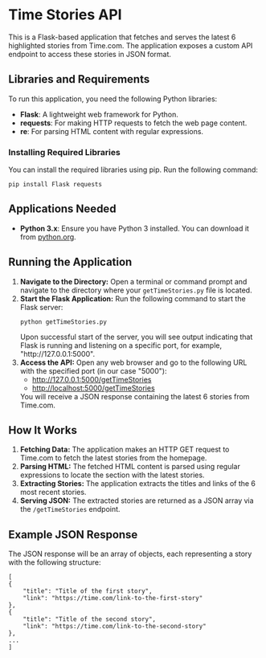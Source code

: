 <h1>Time Stories API</h1>
<p>This is a Flask-based application that fetches and serves the latest 6 highlighted stories from Time.com. The application exposes a custom API endpoint to access these stories in JSON format.</p>

<h2>Libraries and Requirements</h2>
<p>To run this application, you need the following Python libraries:</p>
<ul>
    <li><strong>Flask</strong>: A lightweight web framework for Python.</li>
    <li><strong>requests</strong>: For making HTTP requests to fetch the web page content.</li>
    <li><strong>re</strong>: For parsing HTML content with regular expressions.</li>
</ul>

<h3>Installing Required Libraries</h3>
<p>You can install the required libraries using pip. Run the following command:</p>
<pre><code>pip install Flask requests</code></pre>

<h2>Applications Needed</h2>
<ul>
    <li><strong>Python 3.x</strong>: Ensure you have Python 3 installed. You can download it from <a href="https://www.python.org/downloads/" target="_blank">python.org</a>.</li>
</ul>

<h2>Running the Application</h2>
<ol>
    <li><strong>Navigate to the Directory:</strong> Open a terminal or command prompt and navigate to the directory where your <code>getTimeStories.py</code> file is located.</li>
    <li><strong>Start the Flask Application:</strong> Run the following command to start the Flask server:
        <pre><code>python getTimeStories.py</code></pre>
        Upon successful start of the server, you will see output indicating that Flask is running and listening on a specific port, for example, "http://127.0.0.1:5000".
    </li>
    <li><strong>Access the API:</strong> Open any web browser and go to the following URL with the specified port (in our case "5000"):
        <ul>
            <li><a href="http://127.0.0.1:5000/getTimeStories" target="_blank">http://127.0.0.1:5000/getTimeStories</a></li>
            <li><a href="http://localhost:5000/getTimeStories" target="_blank">http://localhost:5000/getTimeStories</a></li>
        </ul>
        You will receive a JSON response containing the latest 6 stories from Time.com.
    </li>
</ol>

<h2>How It Works</h2>
<ol>
    <li><strong>Fetching Data:</strong> The application makes an HTTP GET request to Time.com to fetch the latest stories from the homepage.</li>
    <li><strong>Parsing HTML:</strong> The fetched HTML content is parsed using regular expressions to locate the section with the latest stories.</li>
    <li><strong>Extracting Stories:</strong> The application extracts the titles and links of the 6 most recent stories.</li>
    <li><strong>Serving JSON:</strong> The extracted stories are returned as a JSON array via the <code>/getTimeStories</code> endpoint.</li>
</ol>

<h2>Example JSON Response</h2>
<p>The JSON response will be an array of objects, each representing a story with the following structure:</p>
<pre><code>[
{
    "title": "Title of the first story",
    "link": "https://time.com/link-to-the-first-story"
},
{
    "title": "Title of the second story",
    "link": "https://time.com/link-to-the-second-story"
},
...
]
</code></pre>
